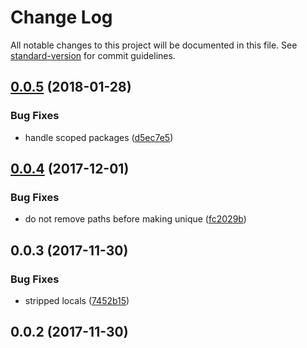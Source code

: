 # Change Log

All notable changes to this project will be documented in this file. See [standard-version](https://github.com/conventional-changelog/standard-version) for commit guidelines.

<a name="0.0.5"></a>
## [0.0.5](https://github.com/sebinsua/get-dependencies-from-source/compare/v0.0.4...v0.0.5) (2018-01-28)


### Bug Fixes

* handle scoped packages ([d5ec7e5](https://github.com/sebinsua/get-dependencies-from-source/commit/d5ec7e5))



<a name="0.0.4"></a>
## [0.0.4](https://github.com/sebinsua/get-dependencies-from-source/compare/v0.0.3...v0.0.4) (2017-12-01)


### Bug Fixes

* do not remove paths before making unique ([fc2029b](https://github.com/sebinsua/get-dependencies-from-source/commit/fc2029b))



<a name="0.0.3"></a>
## 0.0.3 (2017-11-30)


### Bug Fixes

* stripped locals ([7452b15](https://github.com/sebinsua/get-dependencies-from-source/commit/7452b15))



<a name="0.0.2"></a>
## 0.0.2 (2017-11-30)
